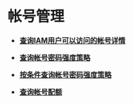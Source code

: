 # 帐号管理<a name="iam_07_0000"></a>

-   **[查询IAM用户可以访问的帐号详情](查询IAM用户可以访问的帐号详情.md)**  

-   **[查询帐号密码强度策略](查询帐号密码强度策略.md)**  

-   **[按条件查询帐号密码强度策略](按条件查询帐号密码强度策略.md)**  

-   **[查询帐号配额](查询帐号配额.md)**  


